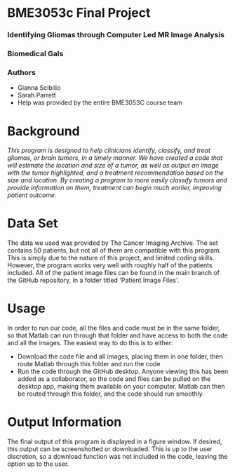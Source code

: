 # BME3053c Final Project

### Identifying Gliomas through Computer Led MR Image Analysis

### Biomedical Gals
### Authors
* Gianna Scibilio
* Sarah Parrett
* Help was provided by the entire BME3053C course team

# Background
*This program is designed to help clinicians identify, classify, and treat gliomas, or brain tumors, in a timely manner. We have created a code that will estimate the location and size of a tumor, as well as output an image with the tumor highlighted, and a treatment recommendation based on the size and location.*
*By creating a program to more easily classify tumors and provide information on them, treatment can begin much earlier, improving patient outcome.*

# Data Set
The data we used was provided by The Cancer Imaging Archive. The set contains 50 patients, but not all of them are compatible with this program. This is simply due to the nature of this project, and limited coding skills. However, the program works very well with roughly half of the patients included. All of the patient image files can be found in the main branch of the GitHub repository, in a folder titled 'Patient Image Files'.

# Usage
In order to run our code, all the files and code must be in the same folder, so that Matlab can run through that folder and have access to both the code and all the images. The easiest way to do this is to either:

* Download the code file and all images, placing them in one folder, then route Matlab through this folder and run the code
* Run the code through the GitHub desktop. Anyone viewing this has been added as a collaborator, so the code and files can be pulled on the desktop app, making   them available on your computer. Matlab can then be routed through this folder, and the code should run smoothly.

# Output Information
The final output of this program is displayed in a figure window. If desired, this output can be screenshotted or downloaded. This is up to the user discretion, so a download function was not included in the code, leaving the option up to the user.
